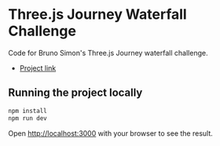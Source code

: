 # Three.js Journey Waterfall Challenge
Code for Bruno Simon's Three.js Journey waterfall challenge.
- [Project link](#)

## Running the project locally

```bash
npm install
npm run dev
```

Open [http://localhost:3000](http://localhost:3000) with your browser to see the result.

